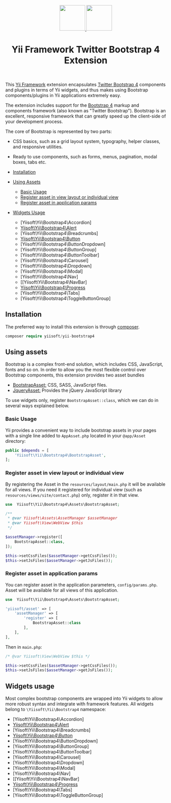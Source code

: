 <p align="center">
    <a href="https://github.com/yiisoft" target="_blank">
        <img src="https://avatars0.githubusercontent.com/u/993323" height="80px">
    </a>
    <a href="http://getbootstrap.com/" target="_blank" rel="external">
        <img src="https://v4-alpha.getbootstrap.com/assets/brand/bootstrap-solid.svg" height="80px">
    </a>
    <h1 align="center">Yii Framework Twitter Bootstrap 4 Extension</h1>
    <br>
</p>

This [Yii Framework] extension encapsulates [Twitter Bootstrap 4] components and plugins in terms of Yii widgets, and thus makes using Bootstrap components/plugins in Yii applications extremely easy.

[Yii Framework]:        http://www.yiiframework.com/
[Twitter Bootstrap 4]:  https://getbootstrap.com/docs/4.1/getting-started/introduction/

The extension includes support for the [Bootstrap 4](http://getbootstrap.com/) markup and components framework
(also known as "Twitter Bootstrap"). Bootstrap is an excellent, responsive framework that can greatly speed up the
client-side of your development process.

The core of Bootstrap is represented by two parts:

- CSS basics, such as a grid layout system, typography, helper classes, and responsive utilities.
- Ready to use components, such as forms, menus, pagination, modal boxes, tabs etc.

- [Installation](#installation)
- [Using Assets](#using-assets)
    - [Basic Usage](#basic-usage)
    - [Register asset in view layout or individual view](#register-asset-in-view-layout-or-individual-view)
    - [Register asset in application params](#register-asset-in-application-params)
- [Widgets Usage](#widgets-usage)
    - [Yiisoft\Yii\Bootstrap4\Accordion]
    - [Yiisoft\Yii\Bootstrap4\Alert](alert.md)
    - [Yiisoft\Yii\Bootstrap4\Breadcrumbs]
    - [Yiisoft\Yii\Bootstrap4\Button](button.md)
    - [Yiisoft\Yii\Bootstrap4\ButtonDropdown]
    - [Yiisoft\Yii\Bootstrap4\ButtonGroup]
    - [Yiisoft\Yii\Bootstrap4\ButtonToolbar]
    - [Yiisoft\Yii\Bootstrap4\Carousel]
    - [Yiisoft\Yii\Bootstrap4\Dropdown]
    - [Yiisoft\Yii\Bootstrap4\Modal]
    - [Yiisoft\Yii\Bootstrap4\Nav]
    - [[Yiisoft\Yii\Bootstrap4\NavBar]
    - [Yiisoft\Yii\Bootstrap4\Progress](progress.md)
    - [Yiisoft\Yii\Bootstrap4\Tabs]
    - [Yiisoft\Yii\Bootstrap4\ToggleButtonGroup]
    
## Installation

The preferred way to install this extension is through [composer](http://getcomposer.org/download/).

```php 
composer require yiisoft/yii-bootstrap4
```
## Using assets
Bootstrap is a complex front-end solution, which includes CSS, JavaScript, fonts and so on. In order to allow you the most flexible control over Bootstrap components, this extension provides two asset bundles

- [BootstrapAsset:](https://getbootstrap.com/) CSS, SASS, JavaScript  files.
- [JqueryAsset:](https://jquery.com)  Provides the jQuery JavaScript library

To use widgets only, register `BootstrapAsset::class`, which we can do in several ways explained below.

### Basic Usage
Yii provides a convenient way to include bootstrap assets in your pages with a single line added to `AppAsset.php` located in your
`@app/Asset` directory:

```php
public $depends = [
    'Yiisoft\Yii\Bootstrap4\BootstrapAsset',
];
```

### Register asset in view layout or individual view
By registering the Asset in the `resources/layout/main.php` it will be available for all views. If you need it registered for individual view (such as `resources/views/site/contact.php`) only, register it in that view.

```php
use  Yiisoft\Yii\Bootstrap4\Assets\BootstrapAsset;

/**
 * @var Yiisoft\Assets\AssetManager $assetManager
 * @var Yiisoft\View\WebView $this
 */

$assetManager->register([
    BootstrapAsset::class,
]);

$this->setCssFiles($assetManager->getCssFiles());
$this->setJsFiles($assetManager->getJsFiles());
```

### Register asset in application params

You can register asset in the application parameters, `config/params.php`. Asset will be available for all views of this application.

```php
use  Yiisoft\Yii\Bootstrap4\Assets\BootstrapAsset;

'yiisoft/asset' => [
    'assetManager' => [
        'register' => [
            BootstrapAsset::class
        ],
    ],
],
```

Then in `main.php`:

```php
/* @var Yiisoft\View\WebView $this */

$this->setCssFiles($assetManager->getCssFiles());
$this->setJsFiles($assetManager->getJsFiles());
```

## Widgets usage

Most complex bootstrap components are wrapped into Yii widgets to allow more robust syntax and integrate with
framework features. All widgets belong to `\Yiisoft\Yii\Bootstrap4` namespace:

- [Yiisoft\Yii\Bootstrap4\Accordion]
- [Yiisoft\Yii\Bootstrap4\Alert](alert.md)
- [Yiisoft\Yii\Bootstrap4\Breadcrumbs]
- [Yiisoft\Yii\Bootstrap4\Button](button.md)
- [Yiisoft\Yii\Bootstrap4\ButtonDropdown]
- [Yiisoft\Yii\Bootstrap4\ButtonGroup]
- [Yiisoft\Yii\Bootstrap4\ButtonToolbar]
- [Yiisoft\Yii\Bootstrap4\Carousel]
- [Yiisoft\Yii\Bootstrap4\Dropdown]
- [Yiisoft\Yii\Bootstrap4\Modal]
- [Yiisoft\Yii\Bootstrap4\Nav]
- [[Yiisoft\Yii\Bootstrap4\NavBar]
- [Yiisoft\Yii\Bootstrap4\Progress](progress.md)
- [Yiisoft\Yii\Bootstrap4\Tabs]
- [Yiisoft\Yii\Bootstrap4\ToggleButtonGroup]
